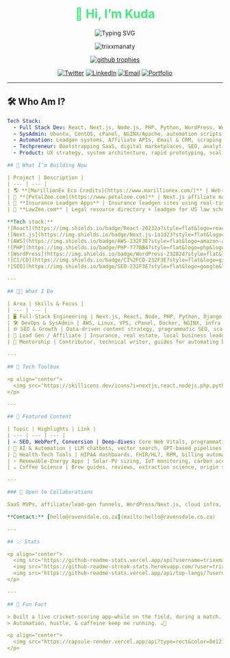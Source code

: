 <!-- DARK THEME PROFILE README - KUDA -->
<h1 align="center" style="color:#43e97b;">👋 Hi, I’m Kuda</h1>
<p align="center">
  <img src="https://readme-typing-svg.demolab.com?font=Fira+Code&size=28&pause=1000&color=43e97b&width=500&lines=Full+Stack+Developer;Techpreneur+%26+SysAdmin;Building+Digital+Businesses;Insanely+Curious+About+Automation" alt="Typing SVG" />
</p>

<p align="center">
  <img src="https://komarev.com/ghpvc/?username=trixxmanaty&label=Profile%20views&color=43e97b&style=flat" alt="trixxmanaty" />
</p>

<p align="center">
  <a href="https://github.com/ryo-ma/github-profile-trophy">
    <img src="https://github-profile-trophy.vercel.app/?username=trixxmanaty&theme=algolia&margin-w=10" alt="github trophies" />
  </a>
</p>

<div align="center">
  <a href="https://twitter.com/trixxmanaty"><img src="https://img.shields.io/twitter/follow/trixxmanaty?logo=twitter&style=for-the-badge&color=1A1D23&labelColor=1A1D23" alt="Twitter" /></a>
  <a href="https://linkedin.com/in/kudakwashe-zafevere"><img src="https://img.shields.io/badge/LinkedIn-%231A1D23.svg?&style=for-the-badge&logo=linkedin&logoColor=43e97b" alt="LinkedIn" /></a>
  <a href="mailto:hello@ravensdale.co.za"><img src="https://img.shields.io/badge/Email-%231A1D23.svg?&style=for-the-badge&logo=gmail&logoColor=43e97b" alt="Email" /></a>
  <a href="https://www.ravensdale.co.za"><img src="https://img.shields.io/badge/Portfolio-%231A1D23.svg?&style=for-the-badge&logo=vercel&logoColor=43e97b" alt="Portfolio" /></a>
</div>

---

## 🛠️ Who Am I?

```yaml
Tech Stack:
  - Full Stack Dev: React, Next.js, Node.js, PHP, Python, WordPress, WooCommerce, GraphQL, tRPC, Prisma, Tailwind, AWS, Linux
  - SysAdmin: Ubuntu, CentOS, cPanel, NGINX/Apache, automation scripts, performance tuning
  - Automation: Leadgen systems, Affiliate APIs, Email & CRM, scraping, CI/CD
  - Techpreneur: Bootstrapping SaaS, digital marketplaces, SEO, analytics, growth hacking
  - Product: UX strategy, system architecture, rapid prototyping, scaling startups

## 🚀 What I’m Building Now

| Project | Description |
| --- | --- |
| 🌎 **[MarillionEx Eco Credits](https://www.marillionex.com/)** | Web-based app for eco credits and carbon offsets. Full-stack dev, AWS infra, admin dashboard, crypto integrations. |
| 🌺 **[PetalZee.com](https://www.petalzee.com)** | Next.js affiliate marketplace for florists, scaling across all 50 states, SEO & programmatic content. |
| 🦉 **Insurance Leadgen Apps** | Insurance leadgen sites using real-time APIs (MediaAlpha), serverless backend, high-converting landing pages. |
| 🔑 **LawZee.com** | Legal resource directory + leadgen for US law schools and attorneys. SEO-first, passive revenue. |

**Tech stack:**  
![React](https://img.shields.io/badge/React-20232a?style=flat&logo=react&logoColor=43e97b)
![Next.js](https://img.shields.io/badge/Next.js-1a1d23?style=flat&logo=next.js&logoColor=43e97b)
![AWS](https://img.shields.io/badge/AWS-232F3E?style=flat&logo=amazon-aws&logoColor=43e97b)
![PHP](https://img.shields.io/badge/PHP-777BB4?style=flat&logo=php&logoColor=43e97b)
![WordPress](https://img.shields.io/badge/WordPress-23282d?style=flat&logo=wordpress&logoColor=43e97b)
![CI/CD](https://img.shields.io/badge/CI%2FCD-232F3E?style=flat&logo=github-actions&logoColor=43e97b)
![SEO](https://img.shields.io/badge/SEO-232F3E?style=flat&logo=google&logoColor=43e97b)

---

## 👨‍💻 What I Do

| Area | Skills & Focus |
| --- | --- |
| 🖥️ Full-Stack Engineering | Next.js, React, Node, PHP, Python, Django, Laravel, TypeScript, REST/GraphQL APIs, scripting |
| 🛠️ DevOps & SysAdmin | AWS, Linux, VPS, cPanel, Docker, NGINX, infra automation, backup & disaster recovery |
| 🌐 SEO & Growth | Data-driven content strategy, programmatic SEO, scaling high-traffic platforms |
| 💸 Lead Gen / Affiliate | Insurance, real estate, local business leadgen with API integrations |
| 🧠 Mentorship | Contributor, technical writer, guides for automating business systems |

---

## 🧰 Tech Toolbox

<p align="center">
  <img src="https://skillicons.dev/icons?i=nextjs,react,nodejs,php,python,aws,wordpress,linux,docker,nginx,typescript,graphql,prisma,tailwind,figma,gcp,mysql,postgresql,mongodb,redis,git" />
</p>

---

## 🌟 Featured Content

| Topic | Highlights | Link |
| --- | --- | --- |
| ✍️ SEO, WebPerf, Conversion | Deep-dives: Core Web Vitals, programmatic SEO, data-driven CRO | [Ravensdale Blog](https://www.ravensdale.co.za/blog/) |
| 🤖 AI & Automation | LLM chatbots, vector search, GPT-based pipelines, workflow orchestration | — |
| 🏥 Health-Tech Tools | HIPAA dashboards, FHIR/HL7, RPM, billing automation | — |
| ⚡ Renewable-Energy Apps | Solar-PV sizing, IoT monitoring, carbon accounting, energy credits | — |
| ☕ Coffee Science | Brew guides, reviews, extraction science, origin stories | [Coffee Tea Warehouse](https://coffeeteawarehouse.com/blogs/brew-blog) |

---

### 🤝 Open to Collaborations

SaaS MVPs, affiliate/lead-gen funnels, WordPress/Next.js, cloud infra, automation, scraping—**let’s ship together!**

**Contact:** [hello@ravensdale.co.za](mailto:hello@ravensdale.co.za)

---

## 📈 Stats

<p align="center">
  <img src="https://github-readme-stats.vercel.app/api?username=trixxmanaty&show_icons=true&theme=algolia&hide_border=true" />
  <img src="https://github-readme-streak-stats.herokuapp.com/?user=trixxmanaty&theme=algolia&hide_border=true" />
  <img src="https://github-readme-stats.vercel.app/api/top-langs/?username=trixxmanaty&layout=compact&theme=algolia&hide_border=true" />
</p>

---

## 🌌 Fun Fact

> Built a live cricket-scoring app—while on the field, during a match.  
> Automation, hustle, & caffeine keep me running. ☕️🏏

<p align="center">
  <img src="https://capsule-render.vercel.app/api?type=rect&color=0e1217&height=80&section=footer&text=Built%20with%20passion%20and%20coffee%20☕️&fontColor=43e97b&fontSize=22" />
</p>
